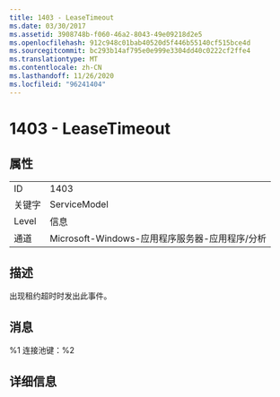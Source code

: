 ```yaml
---
title: 1403 - LeaseTimeout
ms.date: 03/30/2017
ms.assetid: 3908748b-f060-46a2-8043-49e09218d2e5
ms.openlocfilehash: 912c948c01bab40520d5f446b55140cf515bce4d
ms.sourcegitcommit: bc293b14af795e0e999e3304dd40c0222cf2ffe4
ms.translationtype: MT
ms.contentlocale: zh-CN
ms.lasthandoff: 11/26/2020
ms.locfileid: "96241404"
---
```

# <a name="1403---leasetimeout"></a>1403 - LeaseTimeout

## <a name="properties"></a>属性  
  
|||  
|-|-|  
|ID|1403|  
|关键字|ServiceModel|  
|Level|信息|  
|通道|Microsoft-Windows-应用程序服务器-应用程序/分析|  
  
## <a name="description"></a>描述  

 出现租约超时时发出此事件。  
  
## <a name="message"></a>消息  

 %1 连接池键：%2  
  
## <a name="details"></a>详细信息
